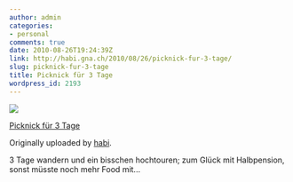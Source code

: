 ```yaml
---
author: admin
categories:
- personal
comments: true
date: 2010-08-26T19:24:39Z
link: http://habi.gna.ch/2010/08/26/picknick-fur-3-tage/
slug: picknick-fur-3-tage
title: Picknick für 3 Tage
wordpress_id: 2193
---
```


[![](http://farm5.static.flickr.com/4141/4930242768_c5b8cf7c88_m.jpg)](http://www.flickr.com/photos/habi/4930242768/)
   

 
  [Picknick für 3 Tage](http://www.flickr.com/photos/habi/4930242768/)
    

  Originally uploaded by [habi](http://www.flickr.com/people/habi/).
 



3 Tage wandern und ein bisschen hochtouren; zum Glück mit Halbpension, sonst müsste noch mehr Food mit...
  

